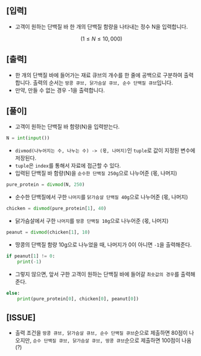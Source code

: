 ## [입력]
- 고객이 원하는 단백질 바 한 개의 단백질 함량을 나타내는 정수 N을 입력합니다.
```math
(1 ≤ N ≤ 10,000)
```

## [출력]
- 한 개의 단백질 바에 들어가는 재료 큐브의 개수를 한 줄에 공백으로 구분하여 출력합니다. 출력의 순서는 `땅콩 큐브, 닭가슴살 큐브, 순수 단백질 큐브`입니다.
- 만약, 만들 수 없는 경우 -1을 출력합니다.

## [풀이]
- 고객이 원하는 단백질 바 함량(N)을 입력받는다.
```python
N = int(input())
```
- `divmod(나누어지는 수, 나누는 수) -> (몫, 나머지)`인 `tuple`로 값이 지정된 변수에 저장된다.
- `tuple`은 `index`를 통해서 자료에 접근할 수 있다.
- 입력된 단백질 바 함량(N)을 `순수한 단백질 250g`으로 나누어준 (몫, 나머지)
```python
pure_protein = divmod(N, 250)
```
- 순수한 단백질에서 구한 `나머지`를 `닭가슴살 단백질 40g`으로 나누어준 (몫, 나머지)
```python
chicken = divmod(pure_protein[1], 40)
```
- 닭가슴살에서 구한 `나머지`를 `땅콩 단백질 10g`으로 나누어준 (몫, 나머지)
```python
peanut = divmod(chicken[1], 10)
```
- 땅콩의 단백질 함량 10g으로 나누었을 때, 나머지가 0이 아니면 `-1`을 출력해준다.
```python
if peanut[1] != 0:
    print(-1)
```
- 그렇지 않으면, 앞서 구한 고객이 원하는 단백질 바에 들어갈 `최솟값의 경우`를 출력해준다.
```python
else:
    print(pure_protein[0], chicken[0], peanut[0])
```

## [ISSUE]
- 출력 조건을 `땅콩 큐브, 닭가슴살 큐브, 순수 단백질 큐브`순으로 제출하면 80점이 나오지만, `순수 단백질 큐브, 닭가슴살 큐브, 땅콩 큐브`순으로 제출하면 100점이 나옴(?)